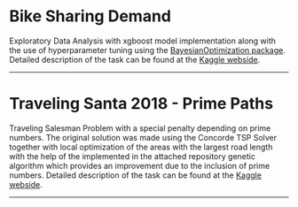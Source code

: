 # Bike Sharing Demand

Exploratory Data Analysis with xgboost model implementation along with the use 
of hyperparameter tuning using the 
[BayesianOptimization package](https://github.com/fmfn/BayesianOptimization).
Detailed description of the task can be found at the 
[Kaggle webside](https://www.kaggle.com/c/bike-sharing-demand).

***

# Traveling Santa 2018 - Prime Paths

Traveling Salesman Problem with a special penalty depending on prime numbers. 
The original solution was made using the Concorde TSP Solver together with local 
optimization of the areas with the largest road length with the help of the
implemented in the attached repository genetic algorithm which provides an
improvement due to the inclusion of prime numbers. Detailed description of the
task can be found at the 
[Kaggle webside](https://www.kaggle.com/c/traveling-santa-2018-prime-paths).

***